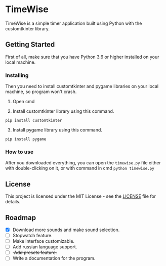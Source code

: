 # TimeWise

TimeWise is a simple timer application built using Python with the customtkinter library.

## Getting Started

First of all, make sure that you have Python 3.6 or higher installed on your local machine.

### Installing

Then you need to install customtkinter and pygame libraries on your local machine, so program won't crash.

1. Open cmd

2. Install customtkinter library using this command.
```
pip install customtkinter
```

3. Install pygame library using this command.

```
pip install pygame
```

### How to use

After you downloaded everything, you can open the `timewise.py` file either with double-clicking on it, or with command in cmd
`python timewise.py`

## License

This project is licensed under the MIT License - see the [LICENSE](LICENSE) file for details.

## Roadmap
 - [x] Download more sounds and make sound selection.
 - [ ] Stopwatch feature.
 - [ ] Make interface customizable.
 - [ ] Add russian language support.
 - [ ] <s> Add presets feature. </s>
 - [ ] Write a documentation for the program.

